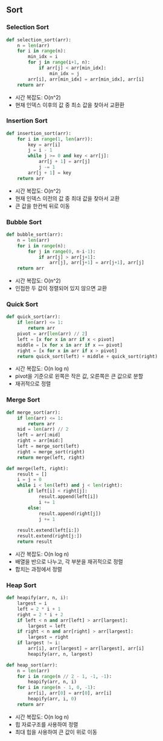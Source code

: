 ## Sort

### Selection Sort
```python
def selection_sort(arr):
    n = len(arr)
    for i in range(n):
        min_idx = i
        for j in range(i+1, n):
            if arr[j] < arr[min_idx]:
                min_idx = j
        arr[i], arr[min_idx] = arr[min_idx], arr[i]
    return arr
```
- 시간 복잡도: O(n^2)
- 현재 인덱스 이후의 값 중 최소 값을 찾아서 교환환

### Insertion Sort
```python
def insertion_sort(arr):
    for i in range(1, len(arr)):
        key = arr[i]
        j = i - 1
        while j >= 0 and key < arr[j]:
            arr[j + 1] = arr[j]
            j -= 1
        arr[j + 1] = key
    return arr
```
- 시간 복잡도: O(n^2)
- 현재 인덱스 이전의 값 중 최대 값을 찾아서 교환
- 큰 값을 한칸씩 뒤로 이동

### Bubble Sort
```python
def bubble_sort(arr):
    n = len(arr)
    for i in range(n):
        for j in range(0, n-i-1):
            if arr[j] > arr[j+1]:
                arr[j], arr[j+1] = arr[j+1], arr[j]
    return arr
```
- 시간 복잡도: O(n^2)
- 인접한 두 값이 정렬되어 있지 않으면 교환

### Quick Sort
```python
def quick_sort(arr):
    if len(arr) <= 1:
        return arr
    pivot = arr[len(arr) // 2]
    left = [x for x in arr if x < pivot]
    middle = [x for x in arr if x == pivot]
    right = [x for x in arr if x > pivot]
    return quick_sort(left) + middle + quick_sort(right)
```
- 시간 복잡도: O(n log n)
- pivot을 기준으로 왼쪽은 작은 값, 오른쪽은 큰 값으로 분할
- 재귀적으로 정렬

### Merge Sort
```python
def merge_sort(arr):
    if len(arr) <= 1:
        return arr
    mid = len(arr) // 2
    left = arr[:mid]
    right = arr[mid:]
    left = merge_sort(left)
    right = merge_sort(right)
    return merge(left, right)

def merge(left, right):
    result = []
    i = j = 0
    while i < len(left) and j < len(right):
        if left[i] < right[j]:
            result.append(left[i])
            i += 1
        else:
            result.append(right[j])
            j += 1
            
    result.extend(left[i:])
    result.extend(right[j:])
    return result
```
- 시간 복잡도: O(n log n)
- 배열을 반으로 나누고, 각 부분을 재귀적으로 정렬
- 합치는 과정에서 정렬

### Heap Sort
```python
def heapify(arr, n, i):
    largest = i
    left = 2 * i + 1
    right = 2 * i + 2
    if left < n and arr[left] > arr[largest]:
        largest = left
    if right < n and arr[right] > arr[largest]:
        largest = right
    if largest != i:
        arr[i], arr[largest] = arr[largest], arr[i]
        heapify(arr, n, largest)

def heap_sort(arr):
    n = len(arr)
    for i in range(n // 2 - 1, -1, -1):
        heapify(arr, n, i)
    for i in range(n - 1, 0, -1):
        arr[i], arr[0] = arr[0], arr[i]
        heapify(arr, i, 0)
    return arr
```
- 시간 복잡도: O(n log n)
- 힙 자료구조를 사용하여 정렬
- 최대 힙을 사용하여 큰 값이 위로 이동
